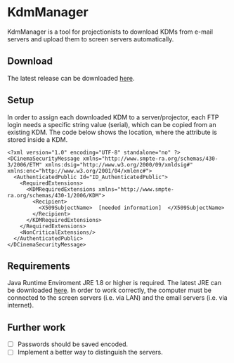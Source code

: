 # KdmManager
KdmManager is a tool for projectionists to download KDMs from e-mail servers and upload them to screen servers automatically.

Download
-------------------------------------
The latest release can be downloaded [here][1].

Setup
-------------------------------------
In order to assign each downloaded KDM to a server/projector, each FTP login needs a specific string value (serial), which can be copied from an existing KDM. The code below shows the location, where the attribute is stored inside a KDM. 

```
<?xml version="1.0" encoding="UTF-8" standalone="no" ?>
<DCinemaSecurityMessage xmlns="http://www.smpte-ra.org/schemas/430-3/2006/ETM" xmlns:dsig="http://www.w3.org/2000/09/xmldsig#" xmlns:enc="http://www.w3.org/2001/04/xmlenc#">
  <AuthenticatedPublic Id="ID_AuthenticatedPublic">
    <RequiredExtensions>
      <KDMRequiredExtensions xmlns="http://www.smpte-ra.org/schemas/430-1/2006/KDM">
        <Recipient>
          <X509SubjectName>  [needed information]  </X509SubjectName>
        </Recipient>
      </KDMRequiredExtensions>
    </RequiredExtensions>
    <NonCriticalExtensions/>
  </AuthenticatedPublic>
</DCinemaSecurityMessage>
```


Requirements
-------------------------------------
Java Runtime Enviroment JRE 1.8 or higher is required. 
The latest JRE can be downloaded [here][2].
In order to work correctly, the computer must be connected to the screen servers (i.e. via LAN) and the email servers (i.e. via internet).

Further work
-------------------------------------
- [ ] Passwords should be saved encoded.
- [ ] Implement a better way to distinguish the servers.

[1]:https://github.com/TobiasMiosczka/KDMManager/releases
[2]:https://java.com/de/download/
